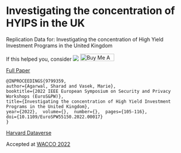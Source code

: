 # Investigating the concentration of HYIPS in the UK
Replication Data for: Investigating the concentration of High Yield Investment Programs in the United Kingdom

If this helped you, consider [![](https://img.shields.io/static/v1?label=Sponsor&message=%E2%9D%A4&logo=GitHub&color=%23fe8e86)](https://github.com/sponsors/sharad1126)
<a href="https://www.buymeacoffee.com/sharad1126" target="_blank"><img src="https://cdn.buymeacoffee.com/buttons/default-orange.png" alt="Buy Me A Coffee" height="20" width="93"></a>

[Full Paper](https://ieeexplore.ieee.org/document/9799359)

```
@INPROCEEDINGS{9799359,  
author={Agarwal, Sharad and Vasek, Marie},  
booktitle={2022 IEEE European Symposium on Security and Privacy Workshops (EuroS&PW)},   
title={Investigating the concentration of High Yield Investment Programs in the United Kingdom},   
year={2022},  volume={},  number={},  pages={105-116},  
doi={10.1109/EuroSPW55150.2022.00017}
}
```

[Harvard Dataverse](https://doi.org/10.7910/DVN/BLGH0A)

Accepted at [WACCO 2022](https://wacco-workshop.org/)
